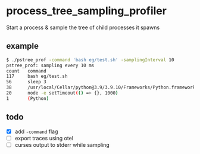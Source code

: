 # process_tree_sampling_profiler

Start a process & sample the tree of child processes it spawns

## example

```sh
$ ./pstree_prof -command 'bash eg/test.sh' -samplingInterval 10
pstree_prof: sampling every 10 ms
count   command
117     bash eg/test.sh
56      sleep 3
38      /usr/local/Cellar/python@3.9/3.9.10/Frameworks/Python.framework/Versions/3.9/Resources/Python.app/Contents/MacOS/Python -c import time; time.sleep(2)
20      node -e setTimeout(() => {}, 1000)
1       (Python)
```

## todo

- [x] add `-command` flag
- [ ] export traces using otel
- [ ] curses output to stderr while sampling
